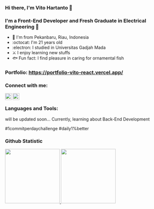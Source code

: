 ### Hi there, I'm Vito Hartanto 👋

### I'm a Front-End Developer and Fresh Graduate in Electrical Engineering 🚀

- 🦜 I'm from Pekanbaru, Riau, Indonesia
- :octocat: I'm 21 years old
- :electron: I studied in Universitas Gadjah Mada
- ⚔️ I enjoy learning new stuffs
- 🐟 Fun fact: I find pleasure in caring for ornamental fish

### Portfolio: https://portfolio-vito-react.vercel.app/

### Connect with me:
[<img align="left" alt="codeSTACKr | LinkedIn" width="22px" src="https://cdn.jsdelivr.net/npm/simple-icons@v3/icons/linkedin.svg" />][linkedin]
[<img align="left" alt="codeSTACKr | Instagram" width="22px" src="https://cdn.jsdelivr.net/npm/simple-icons@v3/icons/instagram.svg" />][instagram]
<br />

### Languages and Tools:
will be updated soon...
Currently, learning about Back-End Development

#1commitperdaychallenge
#daily1%better

### Github Statistic
<p align="left">
<a href="https://github.com/vitohartanto">
  <img height="180em" src="https://github-readme-stats-eight-theta.vercel.app/api?username=vitohartanto&show_icons=true&theme=algolia&include_all_commits=true&count_private=true"/>
  <img height="180em" src="https://github-readme-stats-eight-theta.vercel.app/api/top-langs/?username=vitohartanto&layout=compact&layout=compact&theme=algolia"/>
</a>
</p>

[instagram]: https://www.instagram.com/hartantovito/
[linkedin]: https://www.linkedin.com/in/vito-hartanto-3813901b6/
